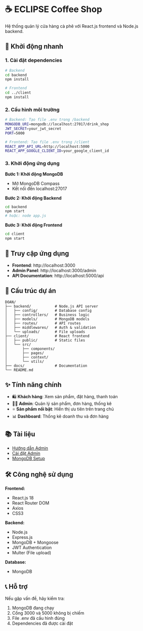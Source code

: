 # ☕ ECLIPSE Coffee Shop

Hệ thống quản lý cửa hàng cà phê với React.js frontend và Node.js backend.

## 🚀 Khởi động nhanh

### 1. Cài đặt dependencies
```bash
# Backend
cd backend
npm install

# Frontend  
cd ../client
npm install
```

### 2. Cấu hình môi trường
```bash
# Backend: Tạo file .env trong /backend
MONGODB_URI=mongodb://localhost:27017/drink_shop
JWT_SECRET=your_jwt_secret
PORT=5000

# Frontend: Tạo file .env trong /client
REACT_APP_API_URL=http://localhost:5000
REACT_APP_GOOGLE_CLIENT_ID=your_google_client_id
```

### 3. Khởi động ứng dụng

**Bước 1: Khởi động MongoDB**
- Mở MongoDB Compass
- Kết nối đến localhost:27017

**Bước 2: Khởi động Backend**
```bash
cd backend
npm start
# hoặc: node app.js
```

**Bước 3: Khởi động Frontend**
```bash
cd client
npm start
```

## 📱 Truy cập ứng dụng

- **Frontend**: http://localhost:3000
- **Admin Panel**: http://localhost:3000/admin
- **API Documentation**: http://localhost:5000/api

## 📂 Cấu trúc dự án

```
DOAN/
├── backend/           # Node.js API server
│   ├── config/        # Database config
│   ├── controllers/   # Business logic
│   ├── models/        # MongoDB models
│   ├── routes/        # API routes
│   ├── middlewares/   # Auth & validation
│   └── uploads/       # File uploads
├── client/            # React frontend
│   ├── public/        # Static files
│   └── src/
│       ├── components/
│       ├── pages/
│       ├── context/
│       └── utils/
├── docs/              # Documentation
└── README.md
```

## ✨ Tính năng chính

- 🛍️ **Khách hàng**: Xem sản phẩm, đặt hàng, thanh toán
- 👨‍💼 **Admin**: Quản lý sản phẩm, đơn hàng, thống kê
- ⭐ **Sản phẩm nổi bật**: Hiển thị ưu tiên trên trang chủ
- 📊 **Dashboard**: Thống kê doanh thu và đơn hàng

## 📚 Tài liệu

- [Hướng dẫn Admin](docs/ADMIN_GUIDE.md)
- [Cài đặt Admin](docs/ADMIN_SETUP.md) 
- [MongoDB Setup](docs/MONGODB_COMPASS_GUIDE.md)

## 🛠️ Công nghệ sử dụng

**Frontend:**
- React.js 18
- React Router DOM
- Axios
- CSS3

**Backend:**
- Node.js
- Express.js
- MongoDB + Mongoose
- JWT Authentication
- Multer (File upload)

**Database:**
- MongoDB

## 📞 Hỗ trợ

Nếu gặp vấn đề, hãy kiểm tra:
1. MongoDB đang chạy
2. Cổng 3000 và 5000 không bị chiếm
3. File .env đã cấu hình đúng
4. Dependencies đã được cài đặt
